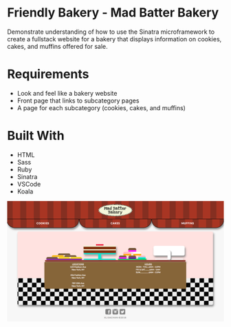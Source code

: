 

# Friendly Bakery - Mad Batter Bakery
Demonstrate understanding of how to use the Sinatra microframework to create a fullstack website for a bakery that displays information on cookies, cakes, and muffins offered for sale.

# Requirements
* Look and feel like a bakery website
* Front page that links to subcategory pages
* A page for each subcategory (cookies, cakes, and muffins)

# Built With
* HTML
* Sass
* Ruby
* Sinatra
* VSCode
* Koala

<img src="https://raw.githubusercontent.com/xlisachan/FriendlyBakery/master/public/images/Screen%20Shot%20of%20front%20page.png"/>
